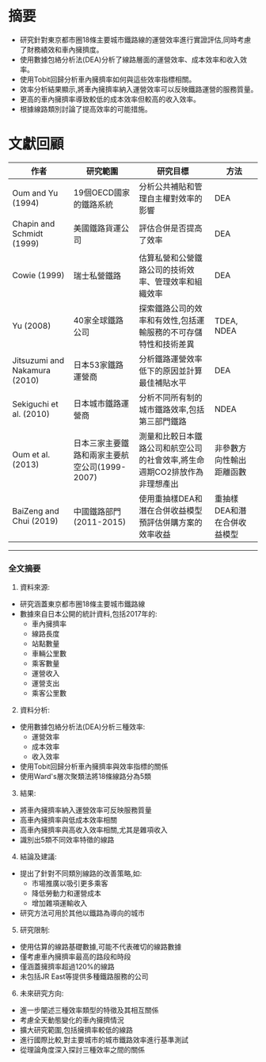 # 摘要

- 研究針對東京都市圈18條主要城市鐵路線的運營效率進行實證評估,同時考慮了財務績效和車內擁擠度。
- 使用數據包絡分析法(DEA)分析了線路層面的運營效率、成本效率和收入效率。
- 使用Tobit回歸分析車內擁擠率如何與這些效率指標相關。
- 效率分析結果顯示,將車內擁擠率納入運營效率可以反映鐵路運營的服務質量。
- 更高的車內擁擠率導致較低的成本效率但較高的收入效率。
- 根據線路類別討論了提高效率的可能措施。

# 文獻回顧

| 作者                            | 研究範圍                         | 研究目標                                    | 方法              |
| ----------------------------- | ---------------------------- | --------------------------------------- | --------------- |
| Oum and Yu (1994)             | 19個OECD國家的鐵路系統               | 分析公共補貼和管理自主權對效率的影響                      | DEA             |
| Chapin and Schmidt (1999)     | 美國鐵路貨運公司                     | 評估合併是否提高了效率                             | DEA             |
| Cowie (1999)                  | 瑞士私營鐵路                       | 估算私營和公營鐵路公司的技術效率、管理效率和組織效率              | DEA             |
| Yu (2008)                     | 40家全球鐵路公司                    | 探索鐵路公司的效率和有效性,包括運輸服務的不可存儲特性和技術差異        | TDEA, NDEA      |
| Jitsuzumi and Nakamura (2010) | 日本53家鐵路運營商                   | 分析鐵路運營效率低下的原因並計算最佳補貼水平                  | DEA             |
| Sekiguchi et al. (2010)       | 日本城市鐵路運營商                    | 分析不同所有制的城市鐵路效率,包括第三部門鐵路                 | NDEA            |
| Oum et al. (2013)             | 日本三家主要鐵路和兩家主要航空公司(1999-2007) | 測量和比較日本鐵路公司和航空公司的社會效率,將生命週期CO2排放作為非理想產出 | 非參數方向性輸出距離函數    |
| BaiZeng and Chui (2019)       | 中國鐵路部門(2011-2015)            | 使用重抽樣DEA和潛在合併收益模型預評估併購方案的效率收益           | 重抽樣DEA和潛在合併收益模型 |



--- 
### 全文摘要

1. 資料來源:
- 研究涵蓋東京都市圈18條主要城市鐵路線
- 數據來自日本公開的統計資料,包括2017年的:
  * 車內擁擠率
  * 線路長度
  * 站點數量
  * 車輛公里數
  * 乘客數量
  * 運營收入
  * 運營支出
  * 乘客公里數

2. 資料分析:
- 使用數據包絡分析法(DEA)分析三種效率:
  * 運營效率
  * 成本效率
  * 收入效率
- 使用Tobit回歸分析車內擁擠率與效率指標的關係
- 使用Ward's層次聚類法將18條線路分為5類

3. 結果:
- 將車內擁擠率納入運營效率可反映服務質量
- 高車內擁擠率與低成本效率相關
- 高車內擁擠率與高收入效率相關,尤其是雜項收入
- 識別出5類不同效率特徵的線路

4. 結論及建議:
- 提出了針對不同類別線路的改善策略,如:
  * 市場推廣以吸引更多乘客
  * 降低勞動力和運營成本
  * 增加雜項運輸收入
- 研究方法可用於其他以鐵路為導向的城市

5. 研究限制:
- 使用估算的線路基礎數據,可能不代表確切的線路數據
- 僅考慮車內擁擠率最高的路段和時段
- 僅涵蓋擁擠率超過120%的線路
- 未包括JR East等提供多種鐵路服務的公司

6. 未來研究方向:
- 進一步闡述三種效率類型的特徵及其相互關係
- 考慮全天動態變化的車內擁擠情況
- 擴大研究範圍,包括擁擠率較低的線路
- 進行國際比較,對主要城市的城市鐵路效率進行基準測試
- 從理論角度深入探討三種效率之間的關係